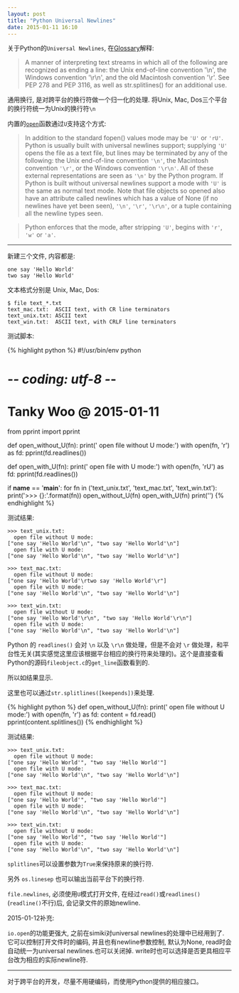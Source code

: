 ```yaml
---
layout: post
title: "Python Universal Newlines"
date: 2015-01-11 16:10
---
```


关于Python的`Universal Newlines`, 在[Glossary](https://docs.python.org/2/glossary.html)解释:

> A manner of interpreting text streams in which all of the following are recognized as ending a line: the Unix end-of-line convention '\n', the Windows convention '\r\n', and the old Macintosh convention '\r'. See PEP 278 and PEP 3116, as well as str.splitlines() for an additional use.

通用换行, 是对跨平台的换行符做一个归一化的处理. 将Unix, Mac, Dos三个平台的换行符统一为Unix的换行符`\n`

内置的[`open`](https://docs.python.org/2/library/functions.html#open)函数通过`U`支持这个方式:

> In addition to the standard fopen() values mode may be `'U'` or `'rU'`. Python is usually built with universal newlines support; supplying `'U'` opens the file as a text file, but lines may be terminated by any of the following: the Unix end-of-line convention `'\n'`, the Macintosh convention `'\r'`, or the Windows convention `'\r\n'`. All of these external representations are seen as `'\n'` by the Python program. If Python is built without universal newlines support a mode with `'U'` is the same as normal text mode. Note that file objects so opened also have an attribute called newlines which has a value of None (if no newlines have yet been seen), `'\n'`, `'\r'`, `'\r\n'`, or a tuple containing all the newline types seen.

> Python enforces that the mode, after stripping `'U'`, begins with `'r'`, `'w'` or `'a'`.

---

新建三个文件, 内容都是:

	one say 'Hello World'
	two say 'Hello World'

文本格式分别是 Unix, Mac, Dos:

	$ file text_*.txt
	text_mac.txt:  ASCII text, with CR line terminators
	text_unix.txt: ASCII text
	text_win.txt:  ASCII text, with CRLF line terminators

测试脚本:

{% highlight python %}
#!/usr/bin/env python
# -*- coding: utf-8 -*-
# Tanky Woo @ 2015-01-11
from pprint import pprint

def open_without_U(fn):
	print('  open file without U mode:')
	with open(fn, 'r') as fd:
		pprint(fd.readlines())

def open_with_U(fn):
	print('  open file with U mode:')
	with open(fn, 'rU') as fd:
		pprint(fd.readlines())


if __name__ == '__main__':
	for fn in ('text_unix.txt', 'text_mac.txt', 'text_win.txt'):
		print('>>> {}:'.format(fn))
		open_without_U(fn)
		open_with_U(fn)
		print('')
{% endhighlight %}

测试结果:

	>>> text_unix.txt:
	  open file without U mode:
	["one say 'Hello World'\n", "two say 'Hello World'\n"]
	  open file with U mode:
	["one say 'Hello World'\n", "two say 'Hello World'\n"]

	>>> text_mac.txt:
	  open file without U mode:
	["one say 'Hello World'\rtwo say 'Hello World'\r"]
	  open file with U mode:
	["one say 'Hello World'\n", "two say 'Hello World'\n"]

	>>> text_win.txt:
	  open file without U mode:
	["one say 'Hello World'\r\n", "two say 'Hello World'\r\n"]
	  open file with U mode:
	["one say 'Hello World'\n", "two say 'Hello World'\n"]

Python 的 `readlines()` 会对 `\n` 以及 `\r\n` 做处理，但是不会对 `\r` 做处理，和平台性无关(其实感觉这里应该根据平台相应的换行符来处理的)。这个是直接查看Python的源码`fileobject.c`的`get_line`函数看到的.

所以如结果显示.

这里也可以通过`str.splitlines([keepends])`来处理.

{% highlight python %}
def open_without_U(fn):
	print('  open file without U mode:')
	with open(fn, 'r') as fd:
		content = fd.read()
		pprint(content.splitlines())
{% endhighlight %}

测试结果:

	>>> text_unix.txt:
	  open file without U mode:
	["one say 'Hello World'", "two say 'Hello World'"]
	  open file with U mode:
	["one say 'Hello World'\n", "two say 'Hello World'\n"]

	>>> text_mac.txt:
	  open file without U mode:
	["one say 'Hello World'", "two say 'Hello World'"]
	  open file with U mode:
	["one say 'Hello World'\n", "two say 'Hello World'\n"]

	>>> text_win.txt:
	  open file without U mode:
	["one say 'Hello World'", "two say 'Hello World'"]
	  open file with U mode:
	["one say 'Hello World'\n", "two say 'Hello World'\n"]

`splitlines`可以设置参数为`True`来保持原来的换行符.

另外 `os.linesep` 也可以输出当前平台下的换行符.

`file.newlines`, 必须使用`U`模式打开文件, 在经过`read()`或`readlines()`(`readline()`不行)后, 会记录文件的原始newline.

2015-01-12补充:

`io.open`的功能更强大, 之前在simiki对universal newlines的处理中已经用到了. 它可以控制打开文件时的编码, 并且也有newline参数控制, 默认为None, read时会自动统一为universal newlines.也可以关闭掉. write时也可以选择是否更具相应平台改为相应的实际newline符.

---

对于跨平台的开发，尽量不用硬编码，而使用Python提供的相应接口。
